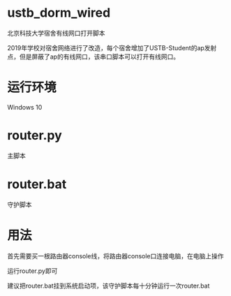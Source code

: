 # ustb_dorm_wired
北京科技大学宿舍有线网口打开脚本

2019年学校对宿舍网络进行了改造，每个宿舍增加了USTB-Student的ap发射点，但是屏蔽了ap的有线网口，该串口脚本可以打开有线网口。

# 运行环境
Windows 10

# router.py
主脚本
# router.bat
守护脚本

# 用法
首先需要买一根路由器console线，将路由器console口连接电脑，在电脑上操作

运行router.py即可

建议把router.bat挂到系统启动项，该守护脚本每十分钟运行一次router.bat
